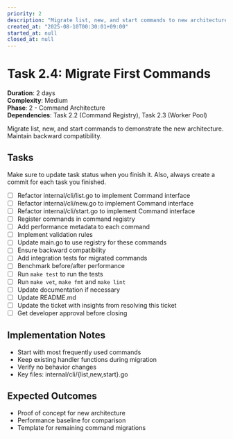 ```yaml
---
priority: 2
description: "Migrate list, new, and start commands to new architecture"
created_at: "2025-08-10T00:30:01+09:00"
started_at: null
closed_at: null
---
```


# Task 2.4: Migrate First Commands

**Duration**: 2 days  
**Complexity**: Medium  
**Phase**: 2 - Command Architecture  
**Dependencies**: Task 2.2 (Command Registry), Task 2.3 (Worker Pool)

Migrate list, new, and start commands to demonstrate the new architecture. Maintain backward compatibility.

## Tasks
Make sure to update task status when you finish it. Also, always create a commit for each task you finished.

- [ ] Refactor internal/cli/list.go to implement Command interface
- [ ] Refactor internal/cli/new.go to implement Command interface  
- [ ] Refactor internal/cli/start.go to implement Command interface
- [ ] Register commands in command registry
- [ ] Add performance metadata to each command
- [ ] Implement validation rules
- [ ] Update main.go to use registry for these commands
- [ ] Ensure backward compatibility
- [ ] Add integration tests for migrated commands
- [ ] Benchmark before/after performance
- [ ] Run `make test` to run the tests
- [ ] Run `make vet`, `make fmt` and `make lint`
- [ ] Update documentation if necessary
- [ ] Update README.md
- [ ] Update the ticket with insights from resolving this ticket
- [ ] Get developer approval before closing

## Implementation Notes

- Start with most frequently used commands
- Keep existing handler functions during migration
- Verify no behavior changes
- Key files: internal/cli/{list,new,start}.go

## Expected Outcomes

- Proof of concept for new architecture
- Performance baseline for comparison
- Template for remaining command migrations